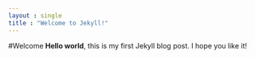 ```yaml
---
layout : single
title : "Welcome to Jekyll!"
---
```


#Welcome
**Hello world**, this is my first Jekyll blog post.
I hope you like it!
